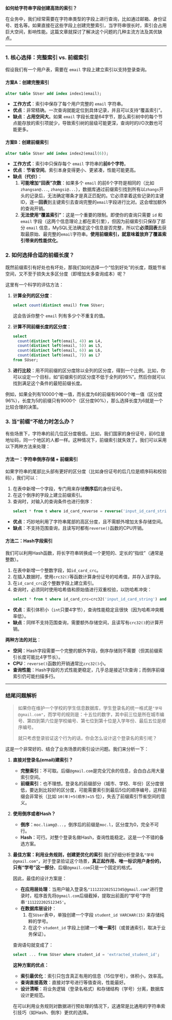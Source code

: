 **如何给字符串字段创建高效的索引？**

在业务中，我们经常需要在字符串类型的字段上进行查询，比如通过邮箱、身份证号、姓名等。如果直接在这些字段上创建完整索引，当字符串很长时，索引会占用巨大空间，影响性能。这篇文章就探讨了解决这个问题的几种主流方法及其优缺点。

-----

### 1\. 核心选择：完整索引 vs. 前缀索引

假设我们有一个用户表，需要在 `email` 字段上建立索引以支持登录查询。

#### 方案A：创建完整索引

```sql
alter table SUser add index index1(email);
```

  * **工作方式**：索引中保存了每个用户完整的 `email` 字符串。
  * **优点**：非常精确。一次查询就能定位到具体记录，并且可以支持“覆盖索引”。
  * **缺点**：**占用空间大**。如果 `email` 字段长度是64字节，那么索引树中的每个节点能存放的索引项就少，导致索引树的层级可能更深，查询时的I/O次数也可能更多。

#### 方案B：创建前缀索引

```sql
alter table SUser add index index2(email(6));
```

  * **工作方式**：索引中只保存每个 `email` 字符串的**前6个字符**。
  * **优点**：**节省空间**。索引本身变得更小、更紧凑，性能可能更高。
  * **缺点（代价）**：
    1.  **可能增加“回表”次数**：如果多个 `email` 的前6个字符是相同的（比如`zhangsan@...`, `zhangsi@...`），数据库通过前缀索引找到所有以`zhangs`开头的记录后，无法确定哪条才是真正匹配的。它必须拿着这些记录的主键ID，逐一**回表**到主键索引去查询完整的`email`字段进行比对。这会增加额外的查询开销。
    2.  **无法使用“覆盖索引”**：这是一个重要的限制。即使你的查询只需要 `id` 和 `email` 字段（这两个信息理论上都在索引里），但因为前缀索引只保存了部分 `email` 信息，MySQL无法确定这个信息是否完整，所以它**必须回表**去获取最原始、最完整的`email`字符串。**使用前缀索引，就意味着放弃了覆盖索引带来的性能优化**。

### 2\. 如何选择合适的前缀长度？

既然前缀索引有好处也有坏处，那我们如何选择一个“恰到好处”的长度，既能节省空间，又不至于损失太多区分度（即增加太多查询成本）呢？

这里有一个科学的评估方法：

1.  **计算全列的区分度**：

    ```sql
    select count(distinct email) from SUser;
    ```

    这会告诉你整个 `email` 列有多少个不重复的值。

2.  **计算不同前缀长度的区分度**：

    ```sql
    select
      count(distinct left(email, 4)) as L4,
      count(distinct left(email, 5)) as L5,
      count(distinct left(email, 6)) as L6,
      count(distinct left(email, 7)) as L7
    from SUser;
    ```

3.  **进行比较**：用不同前缀的区分度除以全列的区分度，得到一个比例。比如，你可以设定一个目标，如“前缀索引的区分度不低于全列的95%”。然后你就可以找到满足这个条件的最短前缀长度。

例如，如果全列有10000个唯一值，而长度为6的前缀有9600个唯一值（区分度96%），长度为5的前缀只有9000个（区分度90%），那么选择长度为6就是一个比较合理的决策。

### 3\. 当“前缀”不给力时怎么办？

有些场景下，字符串的前几位区分度极低。比如，我们国家的身份证号，前6位是地址码，同一个地区的人都一样。这种情况下，前缀索引就失效了。我们可以采用以下两种方法来处理：

#### 方法一：字符串倒序存储 + 前缀索引

如果字符串的尾部比头部有更好的区分度（比如身份证号的后几位是顺序码和校验码），我们可以：

1.  在表中新增一个字段，专门用来存储**倒序后**的身份证号。
2.  在这个倒序的字段上建立前缀索引。
3.  查询时，对输入的查询条件也进行倒序：
    ```sql
    select * from t where id_card_reverse = reverse('input_id_card_string');
    ```

<!-- end list -->

  * **优点**：巧妙地利用了字符串尾部的高区分度，且不需额外增加太多存储空间。
  * **缺点**：不支持范围查询，且读写时都有`reverse()`函数的CPU开销。

#### 方法二：Hash字段索引

我们可以利用Hash函数，将长字符串转换成一个更短的、定长的“指纹”（通常是整数）。

1.  在表中新增一个整数字段，如`id_card_crc`。
2.  在插入数据时，使用`crc32()`等函数计算身份证号的哈希值，并存入该字段。
3.  在`id_card_crc`这个整数字段上建立索引。
4.  查询时，必须同时使用哈希值和原始值进行双重校验，以防哈希冲突：
    ```sql
    select * from t where id_card_crc=crc32('input_id_card_string') and id_card='input_id_card_string';
    ```

<!-- end list -->

  * **优点**：索引体积小（`int`只要4字节），查询性能稳定且很快（因为哈希冲突概率低）。
  * **缺点**：同样不支持范围查询，需要额外存储空间，且读写有`crc32()`的计算开销。

**两种方法的对比**：

  * **空间**：Hash字段需要一个完整的额外字段，倒序存储则不需要（但其前缀索引长度可能比4字节长）。
  * **CPU**：`reverse()`函数的开销通常比`crc32()`小。
  * **查询性能**：Hash字段的方式性能更稳定，几乎总是接近1次查询；而倒序前缀索引仍可能扫描多行。

-----

### 结尾问题解析

> 如果你在维护一个学校的学生信息数据库，学生登录名的统一格式是`"学号@gmail.com"`，而学号的规则是：十五位的数字，其中前三位是所在城市编号、第四到第六位是学校编号、第七位到第十位是入学年份、最后五位是顺序编号。
>
> 就只考虑登录验证这个行为的话，你会怎么设计这个登录名的索引呢？

这是一个非常好的、结合了业务场景的索引设计问题。我们来分析一下：

1.  **直接对登录名(email)建索引？**

      * **完整索引**：不可取。后缀`@gmail.com`是完全冗余的信息，会白白占用大量索引空间。
      * **前缀索引**：也不理想。登录名的前缀部分（城市、学校、年份）区分度很低，要达到比较好的区分度，可能需要索引到最后5位的顺序编号，这样前缀会非常长（比如 `10(年)+5(顺序)=15` 位），失去了前缀索引节省空间的意义。

2.  **使用倒序或者Hash？**

      * **倒序**：`moc.liamg@...`，倒序后的前缀是`moc.l`，区分度为0，完全不可行。
      * **Hash**：可行。对整个登录名做Hash，查询性能稳定。这是一个不错的备选方案。

3.  **最佳方案：利用业务规则，创建更优化的索引**
    我们仔细分析登录名`"学号@gmail.com"`，对于登录验证这个场景，**真正起作用、唯一标识用户身份的，只有“学号”这一部分**。后缀`@gmail.com`只是一个固定的格式。

    因此，最佳的设计方案是：

      * **在应用层处理**：当用户输入登录名`"111222202512345@gmail.com"`进行登录时，程序首先将`@gmail.com`后缀截掉，提取出前面的“学号”字符串`'111222202512345'`。
      * **在数据库层设计**：
        1.  在`SUser`表中，单独创建一个字段 `student_id VARCHAR(15)` 来存储纯粹的学号。
        2.  在这个 `student_id` 字段上创建一个**唯一索引**（或普通索引，取决于业务保证）。

    查询语句就变成了：

    ```sql
    select ... from SUser where student_id = 'extracted_student_id';
    ```

    **这种方案的优点：**

      * **索引最优化**：索引只包含真正有用的信息（15位学号），体积小，效率高。
      * **查询直接高效**：直接对学号进行等值查询，性能最好。
      * **设计清晰**：将业务逻辑（登录名格式）和存储结构（学号）分离，数据库设计更规范。

    在可以利用业务规则对数据进行预处理的情况下，这通常是比通用的字符串索引技巧（如Hash、倒序）更优的选择。